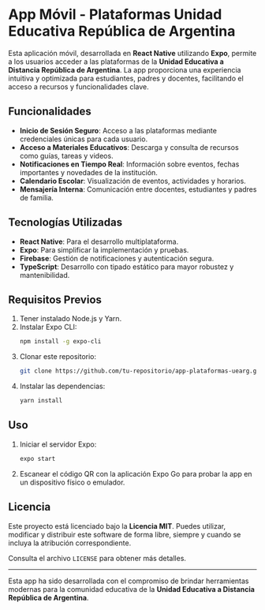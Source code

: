 # App Móvil - Plataformas Unidad Educativa República de Argentina

Esta aplicación móvil, desarrollada en **React Native** utilizando **Expo**, permite a los usuarios acceder a las plataformas de la **Unidad Educativa a Distancia República de Argentina**. La app proporciona una experiencia intuitiva y optimizada para estudiantes, padres y docentes, facilitando el acceso a recursos y funcionalidades clave.

## Funcionalidades

- **Inicio de Sesión Seguro**: Acceso a las plataformas mediante credenciales únicas para cada usuario.
- **Acceso a Materiales Educativos**: Descarga y consulta de recursos como guías, tareas y videos.
- **Notificaciones en Tiempo Real**: Información sobre eventos, fechas importantes y novedades de la institución.
- **Calendario Escolar**: Visualización de eventos, actividades y horarios.
- **Mensajería Interna**: Comunicación entre docentes, estudiantes y padres de familia.

## Tecnologías Utilizadas

- **React Native**: Para el desarrollo multiplataforma.
- **Expo**: Para simplificar la implementación y pruebas.
- **Firebase**: Gestión de notificaciones y autenticación segura.
- **TypeScript**: Desarrollo con tipado estático para mayor robustez y mantenibilidad.

## Requisitos Previos

1. Tener instalado Node.js y Yarn.
2. Instalar Expo CLI:
   ```bash
   npm install -g expo-cli
   ```
3. Clonar este repositorio:
   ```bash
   git clone https://github.com/tu-repositorio/app-plataformas-uearg.git
   ```
4. Instalar las dependencias:
   ```bash
   yarn install
   ```

## Uso

1. Iniciar el servidor Expo:
   ```bash
   expo start
   ```
2. Escanear el código QR con la aplicación Expo Go para probar la app en un dispositivo físico o emulador.

## Licencia

Este proyecto está licenciado bajo la **Licencia MIT**. Puedes utilizar, modificar y distribuir este software de forma libre, siempre y cuando se incluya la atribución correspondiente.  

Consulta el archivo `LICENSE` para obtener más detalles.

---

Esta app ha sido desarrollada con el compromiso de brindar herramientas modernas para la comunidad educativa de la **Unidad Educativa a Distancia República de Argentina**.


